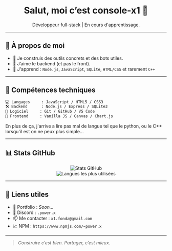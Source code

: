 <h1 align="center">Salut, moi c’est console-x1 👋</h1>

<p align="center">
Développeur full-stack | En cours d'apprentissage.
</p>

---

## 🚀 À propos de moi

- 🎯 Je construis des outils concrets et des bots utiles.
- 🧠 J’aime le backend (et pas le front).
- 🔧 J'apprend : `Node.js`, `JavaScript`, `SQLite`, `HTML/CSS` et rarement `C++`
---

## 🧰 Compétences techniques

```txt
💻 Langages     : JavaScript / HTML5 / CSS3
🛠️ Backend      : Node.js / Express / SQLite3
🧠 Logiciel     : Git / GitHub / VS Code
🧱 Frontend     : Vanilla JS / Canvas / Chart.js
```
En plus de ça, j'arrive a lire pas mal de langue tel que le python, ou le C++ lorsqu'il est on ne peux plus simple... 

---

## 📊 Stats GitHub

<p align="center">
  <img src="https://github-readme-stats.vercel.app/api?username=console-x1&show_icons=true&theme=radical" alt="Stats GitHub" />
  <br>
  <img src="https://github-readme-stats.vercel.app/api/top-langs/?username=console-x1&layout=compact&theme=radical" alt="Langues les plus utilisées" />
</p>

---

## 🔗 Liens utiles

* 🧠 Portfolio : *Soon...*
* 💬 Discord : `.power.x`
* 📫 Me contacter : `x1.fonda@gmail.com`
* 📈 NPM : `https://www.npmjs.com/~power.x`

---

> *Construire c’est bien. Partager, c’est mieux.*

